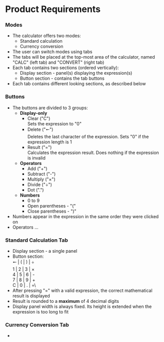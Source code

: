 # Product Requirements
### Modes
* The calculator offers two modes:
    * Standard calculation
    * Currency conversion
* The user can switch modes using tabs
* The tabs will be placed at the top-most area of the calculator, named "CALC" (left tab) and "CONVERT" (right tab)
* Each tab contains two sections (ordered vertically):
    * Display section - panel(s) displaying the expression(s)
    * Button section - contains the tab buttons
* Each tab contains different looking sections, as described below

### Buttons
* The buttons are divided to 3 groups:
    * **Display-only**  
        * Clear ("C")\
        Sets the expression to "0"
        * Delete ("🠔")\
        Deletes the last character of the expression. Sets "0" if the expression length is 1
        * Result ("=")\
        Calculates the expression result. Does nothing if the expression is invalid
    * **Operators**
        * Add ("+")
        * Subtract ("-")
        * Multiply ("×")
        * Divide ("÷")
        * Dot (".")
    * **Numbers**
        * 0 to 9
        * Open parentheses - "("
        * Close parentheses - ")"
* Numbers appear in the expression in the same order they were clicked on
* Operators ...

### Standard Calculation Tab
* Display section - a single panel
* Button section:\
    🠔 | ( | ) | ÷\
    1 | 2 | 3 | ×\
    4 | 5 | 6 | -\
    7 | 8 | 9 | +\
    C | 0 | . | =\
* After pressing "=" with a valid expression, the correct mathematical result is displayed
* Result is rounded to a **maximum** of 4 decimal digits
* Display panel width is always fixed. Its height is extended when the expression is too long to fit

### Currency Conversion Tab
*